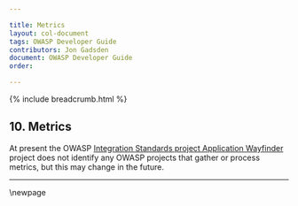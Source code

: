 ```yaml
---

title: Metrics
layout: col-document
tags: OWASP Developer Guide
contributors: Jon Gadsden
document: OWASP Developer Guide
order:

---
```


{% include breadcrumb.html %}

## 10. Metrics

At present the OWASP [Integration Standards project Application Wayfinder][wayfinder] project
does not identify any OWASP projects that gather or process metrics, but this may change in the future.

----

[wayfinder]: https://owasp.org/www-project-integration-standards/

\newpage
